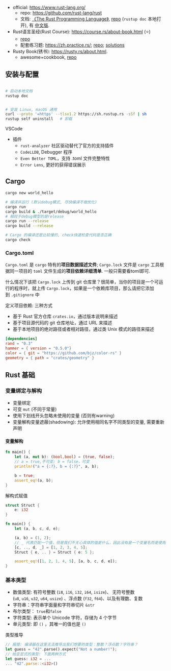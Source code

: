 
- official: <https://www.rust-lang.org/>
    - repo: <https://github.com/rust-lang/rust>
    - 文档: [《The Rust Programming Language》](https://doc.rust-lang.org/book/), [repo](https://github.com/rust-lang/book) (`rustup doc` 本地打开), 有 [中文版](https://kaisery.github.io/trpl-zh-cn/).
- Rust语言圣经(Rust Course): <https://course.rs/about-book.html> (⭐️)
    - [repo](https://github.com/sunface/rust-course)
    - 配套练习题: <https://zh.practice.rs/>; [repo](https://github.com/sunface/rust-by-practice); [solutions](https://github.com/sunface/rust-by-practice/tree/master/solutions)
- Rusty Book(锈书): <https://rusty.rs/about.html>.
    - awesome+cookbook, [repo](https://github.com/rustlang-cn/rusty-book)

## 安装与配置

```sh

# 启动本地文档
rustup doc


# 安装 Linux, macOS 通用
curl --proto '=https' --tlsv1.2 https://sh.rustup.rs -sSf | sh
rustup self uninstall   # 卸载
```

VSCode

- 插件
    - `rust-analyzer` 社区驱动替代了官方的支持插件
    - `CodeLLDB`, Debugger 程序
    - `Even Better TOML`，支持 .toml 文件完整特性
    - `Error Lens`, 更好的获得错误展示

## Cargo

```sh
cargo new world_hello

# 编译并运行 (默认debug模式, 尽快编译不做优化)
cargo run
cargo build & ./target/debug/world_hello
# 相较于debug模型的是release
cargo run --release
cargo build --release

# Cargo 的编译还是比较慢的, check快速检查代码是否正确
cargo check
```

### Cargo.toml

`Cargo.toml` 是 `cargo` 特有的**项目数据描述文件**; `Cargo.lock` 文件是 `cargo` 工具根据同一项目的 `toml` 文件生成的**项目依赖详细清单**. 一般只需要看toml即可.

什么情况下该把 `Cargo.lock` 上传到 git 仓库里？很简单，当你的项目是一个可运行的程序时，就上传 `Cargo.lock`，如果是一个依赖库项目，那么请把它添加到 `.gitignore` 中

定义项目依赖: 三种方式

- 基于 Rust 官方仓库 `crates.io`，通过版本说明来描述
- 基于项目源代码的 git 仓库地址，通过 URL 来描述
- 基于本地项目的绝对路径或者相对路径，通过类 Unix 模式的路径来描述

```toml
[dependencies]
rand = "0.3"
hammer = { version = "0.5.0"}
color = { git = "https://github.com/bjz/color-rs" }
geometry = { path = "crates/geometry" }

```

## Rust 基础

### 变量绑定与解构

- 变量绑定
- 可变 `mut` (不同于常量)
- 使用下划线开头忽略未使用的变量 (否则有warning)
- 变量解构变量遮蔽(shadowing): 允许使用相同名字不同类型的变量, 需要重新声明

#### 变量解构

```rust
fn main() {
    let (a, mut b): (bool,bool) = (true, false);
    // a = true,不可变; b = false，可变
    println!("a = {:?}, b = {:?}", a, b);

    b = true;
    assert_eq!(a, b);
}
```

解构式赋值

```rust
struct Struct {
    e: i32
}

fn main() {
    let (a, b, c, d, e);

    (a, b) = (1, 2);
    // _ 代表匹配一个值，但是我们不关心具体的值是什么，因此没有是一个变量名而是使用了 _
    [c, .., d, _] = [1, 2, 3, 4, 5];
    Struct { e, .. } = Struct { e: 5 };

    assert_eq!([1, 2, 1, 4, 5], [a, b, c, d, e]);
}

```

### 基本类型

- 数值类型: 有符号整数 (`i8`, `i16`, `i32`, `i64`, `isize`)、 无符号整数 (`u8`, `u16`, `u32`, `u64`, `usize`) 、浮点数 (`f32`, `f64`)、以及有理数、复数
- 字符串：字符串字面量和字符串切片 `&str`
- 布尔类型： `true`和`false`
- 字符类型: 表示单个 Unicode 字符，存储为 4 个字节
- 单元类型: 即 `()` ，其唯一的值也是 `()`

类型推导

```rust
// 报错: 编译器在这里无法推导出我们想要的类型：整数？浮点数？字符串？
let guess = "42".parse().expect("Not a number!");
// 给定显式的类型: 下面两种方式
let guess: i32 = ...
... "42".parse::<i32>()
```

